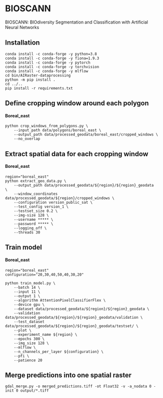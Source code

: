 # BIOSCANN
BIOSCANN: BIOdiversity Segmentation and Classification with Artificial Neural Networks

## Installation
```commandline
conda install -c conda-forge -y python=3.8
conda install -c conda-forge -y fiona=1.9.3
conda install -c conda-forge -y pytorch
conda install -c conda-forge -y torchvision
conda install -c conda-forge -y mlflow
cd bin/AIRaster-dataprocessing
python -m pip install .
cd ../..
pip install -r requirements.txt
```

## Define cropping window around each polygon

#### Boreal_east
```commandline
python crop_windows_from_polygons.py \
    --input_path data/polygons/boreal_east \
    --output_path data/processed_geodata/boreal_east/cropped_windows \
    --no_overlap
```


## Extract spatial data for each cropping window

#### Boreal_east
```commandline
region="boreal_east"
python extract_geo_data.py \
    --output_path data/processed_geodata/${region}/${region}_geodata  \
    --window_coordinates data/processed_geodata/${region}/cropped_windows \
    --configuration version_public_sat \
    --test_config version_1 \
    --testset_size 0.2 \
    --img-size 128 \
    --username ***** \
    --password ***** \
    --logging_off \
    --threads 30
```

## Train model
#### Boreal_east
```commandline
region="boreal_east"
configuration="20,30,40,50,40,30,20"

python train_model.py \
    --batch 14 \
    --input 11 \
    --output 1 \
    --algorithm AttentionPixelClassifierFlex \
    --device gpu \
    --dataset data/processed_geodata/${region}/${region}_geodata \
    --validation data/processed_geodata/${region}/${region}_geodata/validation \
    --test_dataset data/processed_geodata/${region}/${region}_geodata/testset/ \
    --plot \
    --experiment_name ${region} \
    --epochs 300 \
    --img_size 128 \
    --mlflow \
    --n_channels_per_layer ${configuration} \
    --pfi \
    --patience 20
```

## Merge predictions into one spatial raster
```commandline
gdal_merge.py -o merged_predictions.tiff -ot Float32 -v -a_nodata 0 -init 0 output/*.tiff
```

